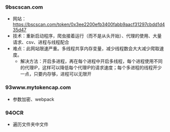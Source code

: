 
### 9bscscan.com
- 网站：https://bscscan.com/token/0x3ee2200efb3400fabb9aacf31297cbdd1d435d47
- 技术：重新启动程序，爬虫接着运行（而不是从头开始）、代理的使用、大量请求、csv、进程与线程配合
- 难点：此网站限速严重。多线程共享内存变量，减少线程数会大大减少爬取速度。
  - 解决方法：开启多进程，再在每个进程中开启多线程，每个进程使用不同的代理IP，这样可以降低每个代理IP的请求速度；每个多进程的线程开少一点，只要内存够，进程可以无限开

### 93www.mytokencap.com
- 参数加密、webpack

### 94OCR
- 遍历文件夹中文件